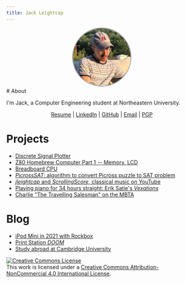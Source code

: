 ```yaml
---
title: Jack Leightcap
---
```


<center>
<img src="me.jpg" alt="hello" width="30%" style="border-radius:50%;border:2px solid #999">
</center>
# About

I'm Jack, a Computer Engineering student at Northeastern University.

<center>
<a href="resume.c">Resume</a>
|
<a href="https://www.linkedin.com/in/jleightcap">LinkedIn</a>
|
<a href="https://github.com/jleightcap">GitHub</a>
|
<a href="mailto:jleightcap@protonmail.com">Email</a>
|
<a href="pubkey.txt">PGP</a>
</center>

# Projects
- [Discrete Signal Plotter](Project/discreteplotter/plot.html)
- [Z80 Homebrew Computer Part 1 -- Memory, LCD](Project/z801/z801.html)
- [Breadboard CPU](Project/eatercpu/eatercpu.html)
- [*PicrossSAT*: algorithm to convert Picross puzzle to SAT problem](Project/picrosssat/picrosssat.html)
- [*jleightcap* and *ScrollingScore*, classical music on YouTube](Project/jleightcap/jleightcap.html)
- [Playing piano for 34 hours straight: Erik Satie's *Vexations*](Project/vexations/vexations.html)
- [Charlie "The Travelling Salesman" on the MBTA](Project/mbtaspeedrun/mbtaspeedrun.html)

# Blog
- [iPod Mini in 2021 with Rockbox](Blog/ipodmini2g/ipodmini2g.html)
- [Print Station *DOOM*](Blog/printdoom/printdoom.html)
- [Study abroad at Cambridge University](Blog/cambridge/cambridge.html)

<footer>
<a rel="license" href="http://creativecommons.org/licenses/by-nc/4.0/"><img alt="Creative Commons License"
style="border-width:0" src="https://i.creativecommons.org/l/by-nc/4.0/80x15.png" /></a><br />This work is licensed under
a <a rel="license" href="http://creativecommons.org/licenses/by-nc/4.0/">Creative Commons Attribution-NonCommercial 4.0
International License</a>.
</footer>
